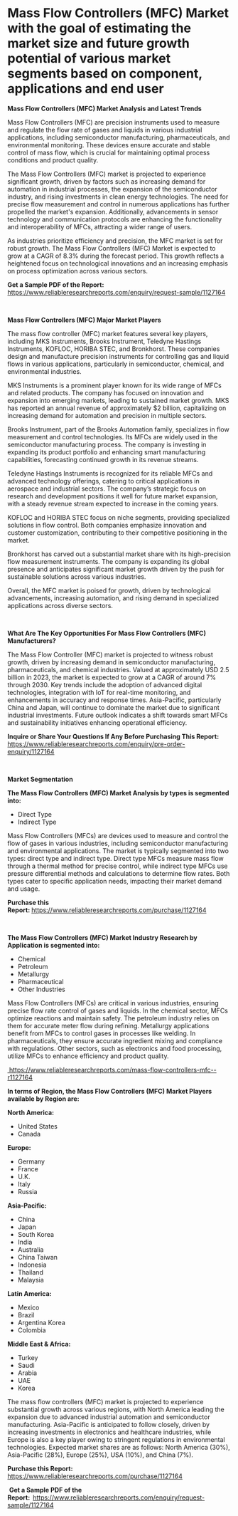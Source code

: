 <p><h1>Mass Flow Controllers (MFC) Market with the goal of estimating the market size and future growth potential of various market segments based on component, applications and end user</h1></p><p><strong>Mass Flow Controllers (MFC) Market Analysis and Latest Trends</strong></p>
<p><p>Mass Flow Controllers (MFC) are precision instruments used to measure and regulate the flow rate of gases and liquids in various industrial applications, including semiconductor manufacturing, pharmaceuticals, and environmental monitoring. These devices ensure accurate and stable control of mass flow, which is crucial for maintaining optimal process conditions and product quality.</p><p>The Mass Flow Controllers (MFC) market is projected to experience significant growth, driven by factors such as increasing demand for automation in industrial processes, the expansion of the semiconductor industry, and rising investments in clean energy technologies. The need for precise flow measurement and control in numerous applications has further propelled the market's expansion. Additionally, advancements in sensor technology and communication protocols are enhancing the functionality and interoperability of MFCs, attracting a wider range of users.</p><p>As industries prioritize efficiency and precision, the MFC market is set for robust growth. The Mass Flow Controllers (MFC) Market is expected to grow at a CAGR of 8.3% during the forecast period. This growth reflects a heightened focus on technological innovations and an increasing emphasis on process optimization across various sectors.</p></p>
<p><strong>Get a Sample PDF of the Report:&nbsp;</strong> <a href="https://www.reliableresearchreports.com/enquiry/request-sample/1127164?utm_campaign=3057&utm_medium=2&utm_source=Github&utm_content=ia&utm_term=12042025&utm_id=mass-flow-controllers-mfc">https://www.reliableresearchreports.com/enquiry/request-sample/1127164</a></p>
<p>&nbsp;</p>
<p><strong>Mass Flow Controllers (MFC) Major Market Players</strong></p>
<p><p>The mass flow controller (MFC) market features several key players, including MKS Instruments, Brooks Instrument, Teledyne Hastings Instruments, KOFLOC, HORIBA STEC, and Bronkhorst. These companies design and manufacture precision instruments for controlling gas and liquid flows in various applications, particularly in semiconductor, chemical, and environmental industries.</p><p>MKS Instruments is a prominent player known for its wide range of MFCs and related products. The company has focused on innovation and expansion into emerging markets, leading to sustained market growth. MKS has reported an annual revenue of approximately $2 billion, capitalizing on increasing demand for automation and precision in multiple sectors.</p><p>Brooks Instrument, part of the Brooks Automation family, specializes in flow measurement and control technologies. Its MFCs are widely used in the semiconductor manufacturing process. The company is investing in expanding its product portfolio and enhancing smart manufacturing capabilities, forecasting continued growth in its revenue streams.</p><p>Teledyne Hastings Instruments is recognized for its reliable MFCs and advanced technology offerings, catering to critical applications in aerospace and industrial sectors. The company’s strategic focus on research and development positions it well for future market expansion, with a steady revenue stream expected to increase in the coming years.</p><p>KOFLOC and HORIBA STEC focus on niche segments, providing specialized solutions in flow control. Both companies emphasize innovation and customer customization, contributing to their competitive positioning in the market.</p><p>Bronkhorst has carved out a substantial market share with its high-precision flow measurement instruments. The company is expanding its global presence and anticipates significant market growth driven by the push for sustainable solutions across various industries.</p><p>Overall, the MFC market is poised for growth, driven by technological advancements, increasing automation, and rising demand in specialized applications across diverse sectors.</p></p>
<p>&nbsp;</p>
<p><strong>What Are The Key Opportunities For Mass Flow Controllers (MFC) Manufacturers?</strong></p>
<p><p>The Mass Flow Controller (MFC) market is projected to witness robust growth, driven by increasing demand in semiconductor manufacturing, pharmaceuticals, and chemical industries. Valued at approximately USD 2.5 billion in 2023, the market is expected to grow at a CAGR of around 7% through 2030. Key trends include the adoption of advanced digital technologies, integration with IoT for real-time monitoring, and enhancements in accuracy and response times. Asia-Pacific, particularly China and Japan, will continue to dominate the market due to significant industrial investments. Future outlook indicates a shift towards smart MFCs and sustainability initiatives enhancing operational efficiency.</p></p>
<p><strong>Inquire or Share Your Questions If Any Before Purchasing This Report:</strong> <a href="https://www.reliableresearchreports.com/enquiry/pre-order-enquiry/1127164?utm_campaign=3057&utm_medium=2&utm_source=Github&utm_content=ia&utm_term=12042025&utm_id=mass-flow-controllers-mfc">https://www.reliableresearchreports.com/enquiry/pre-order-enquiry/1127164</a></p>
<p>&nbsp;</p>
<p><strong>Market Segmentation</strong></p>
<p><strong>The Mass Flow Controllers (MFC) Market Analysis by types is segmented into:</strong></p>
<p><ul><li>Direct Type</li><li>Indirect Type</li></ul></p>
<p><p>Mass Flow Controllers (MFCs) are devices used to measure and control the flow of gases in various industries, including semiconductor manufacturing and environmental applications. The market is typically segmented into two types: direct type and indirect type. Direct type MFCs measure mass flow through a thermal method for precise control, while indirect type MFCs use pressure differential methods and calculations to determine flow rates. Both types cater to specific application needs, impacting their market demand and usage.</p></p>
<p><strong>Purchase this Report:&nbsp;</strong><a href="https://www.reliableresearchreports.com/purchase/1127164?utm_campaign=3057&utm_medium=2&utm_source=Github&utm_content=ia&utm_term=12042025&utm_id=mass-flow-controllers-mfc">https://www.reliableresearchreports.com/purchase/1127164</a></p>
<p>&nbsp;</p>
<p><strong>The Mass Flow Controllers (MFC) Market Industry Research by Application is segmented into:</strong></p>
<p><ul><li>Chemical</li><li>Petroleum</li><li>Metallurgy</li><li>Pharmaceutical</li><li>Other Industries</li></ul></p>
<p><p>Mass Flow Controllers (MFCs) are critical in various industries, ensuring precise flow rate control of gases and liquids. In the chemical sector, MFCs optimize reactions and maintain safety. The petroleum industry relies on them for accurate meter flow during refining. Metallurgy applications benefit from MFCs to control gases in processes like welding. In pharmaceuticals, they ensure accurate ingredient mixing and compliance with regulations. Other sectors, such as electronics and food processing, utilize MFCs to enhance efficiency and product quality.</p></p>
<p><a href="https://www.reliableresearchreports.com/mass-flow-controllers-mfc--r1127164?utm_campaign=3057&utm_medium=2&utm_source=Github&utm_content=ia&utm_term=12042025&utm_id=mass-flow-controllers-mfc">&nbsp;https://www.reliableresearchreports.com/mass-flow-controllers-mfc--r1127164</a></p>
<p><strong>In terms of Region, the Mass Flow Controllers (MFC) Market Players available by Region are:</strong></p>
<p>
    <p> <strong> North America: </strong>
        <ul>
            <li>United States</li>
            <li>Canada</li>
        </ul>
        </p> 
    <p> <strong> Europe: </strong>
        <ul>
            <li>Germany</li>
            <li>France</li>
            <li>U.K.</li>
            <li>Italy</li>
            <li>Russia</li>
        </ul>
        </p> 
    <p> <strong> Asia-Pacific: </strong>
        <ul>
            <li>China</li>
            <li>Japan</li>
            <li>South Korea</li>
            <li>India</li>
            <li>Australia</li>
            <li>China Taiwan</li>
            <li>Indonesia</li>
            <li>Thailand</li>
            <li>Malaysia</li>
        </ul>
        </p> 
    <p> <strong> Latin America: </strong>
        <ul>
            <li>Mexico</li>
            <li>Brazil</li>
            <li>Argentina Korea</li>
            <li>Colombia</li>
        </ul>
        </p> 
    <p> <strong> Middle East & Africa: </strong>
        <ul>
            <li>Turkey</li>
            <li>Saudi</li>
            <li>Arabia</li>
            <li>UAE</li>
            <li>Korea</li>
        </ul>
    </p>
    </p>
<p><p>The mass flow controllers (MFC) market is projected to experience substantial growth across various regions, with North America leading the expansion due to advanced industrial automation and semiconductor manufacturing. Asia-Pacific is anticipated to follow closely, driven by increasing investments in electronics and healthcare industries, while Europe is also a key player owing to stringent regulations in environmental technologies. Expected market shares are as follows: North America (30%), Asia-Pacific (28%), Europe (25%), USA (10%), and China (7%).</p></p>
<p><strong>Purchase this Report: </strong><a href="https://www.reliableresearchreports.com/purchase/1127164?utm_campaign=3057&utm_medium=2&utm_source=Github&utm_content=ia&utm_term=12042025&utm_id=mass-flow-controllers-mfc">https://www.reliableresearchreports.com/purchase/1127164</a></p>
<p>&nbsp;<strong>Get a Sample PDF of the Report:&nbsp;&nbsp;</strong><a href="https://www.reliableresearchreports.com/enquiry/request-sample/1127164?utm_campaign=3057&utm_medium=2&utm_source=Github&utm_content=ia&utm_term=12042025&utm_id=mass-flow-controllers-mfc">https://www.reliableresearchreports.com/enquiry/request-sample/1127164</a></p>
<p><strong></strong></p>
<p><p></p><p></p><p></p></p>